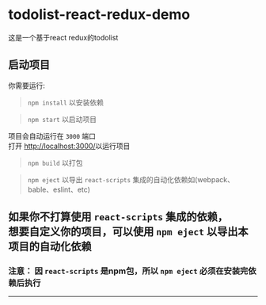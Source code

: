 # todolist-react-redux-demo

这是一个基于react redux的todolist

## 启动项目

你需要运行:

> `npm install` 以安装依赖

> `npm start` 以启动项目

项目会自动运行在 `3000` 端口    
打开 [http://localhost:3000/](http://localhost:3000/)以运行项目

> `npm build` 以打包

> `npm eject` 以导出 `react-scripts` 集成的自动化依赖如(webpack、bable、eslint、etc)
   
如果你不打算使用 `react-scripts` 集成的依赖，    
想要自定义你的项目，可以使用 `npm eject` 以导出本项目的自动化依赖
----------
### 注意： 因 `react-scripts` 是npm包，所以 `npm eject` 必须在安装完依赖后执行
----------